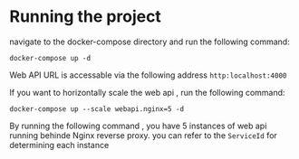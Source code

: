 # Running the project

 navigate to the docker-compose directory and run the following command:

 ```
docker-compose up -d
```

Web API URL is accessable via the following address ```http:localhost:4000```

If you want to horizontally scale the web api , run the following command:

```
docker-compose up --scale webapi.nginx=5 -d
```

By running the following command , you have 5 instances of web api running behinde Nginx reverse proxy. you can refer to the ```ServiceId``` for determining each instance

